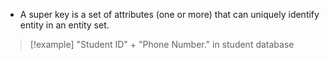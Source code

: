 - A super key is a set of attributes (one or more) that can uniquely identify entity in an entity set. 

>[!example] 
>"Student ID" + "Phone Number." in student database